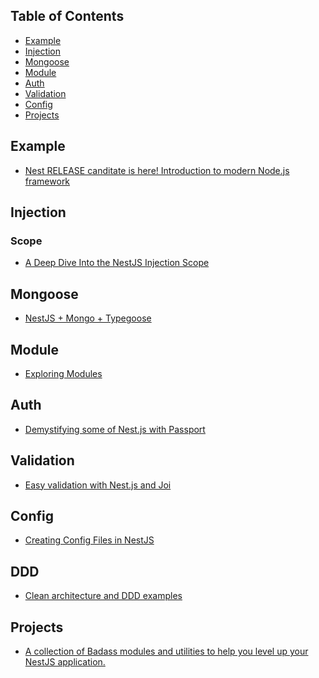 ## Table of Contents

* [Example](#example)
* [Injection](#injection)
* [Mongoose](#mongoose)
* [Module](#module)
* [Auth](#auth)
* [Validation](#validation)
* [Config](#config)
* [Projects](#projects)


## <a name="example"></a>Example

* <a href="https://kamilmysliwiec.com/nest-release-canditate-is-here-introduction-modern-node-js-framework">Nest RELEASE canditate is here! Introduction to modern Node.js framework</a>


## <a name="injection"></a>Injection

### Scope
* <a href="https://medium.com/better-programming/a-deep-dive-into-nestjs-injection-scope-d45e87fd918d">A Deep Dive Into the NestJS Injection Scope</a>

## <a name="mongoose"></a>Mongoose

* [NestJS + Mongo + Typegoose](https://dev.to/gochev/nestjs-mongo-typegoose-3b99)

## <a name="module"></a>Module

* <a href="https://medium.com/javascript-in-plain-english/exploring-nestjs-nests-module-system-88c6d7ad0970">Exploring Modules</a>

## <a name="auth"></a>Auth

* [Demystifying some of Nest.js with Passport](https://medium.com/@romain.kelifa/demystifying-some-of-nest-js-with-passport-c147baa8c66)

## <a name="validation"></a>Validation

* [Easy validation with Nest.js and Joi](https://medium.com/@romain.kelifa/easy-validation-with-nest-js-and-joi-eb18403b46cc)

## <a name="config"></a>Config

* [Creating Config Files in NestJS](https://medium.com/the-crowdlinker-chronicle/creating-config-files-in-nestjs-dcd059ae15e4)

## DDD

* <a href="https://github.com/nestjs/docs.nestjs.com/issues/400">Clean architecture and DDD examples </a>


## <a name="projects"></a>Projects

* <a href="https://github.com/golevelup/nestjs">A collection of Badass modules and utilities to help you level up your NestJS application.</a>



